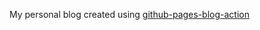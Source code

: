My personal blog created using [github-pages-blog-action](https://github.com/kamranahmedse/github-pages-blog-action)
